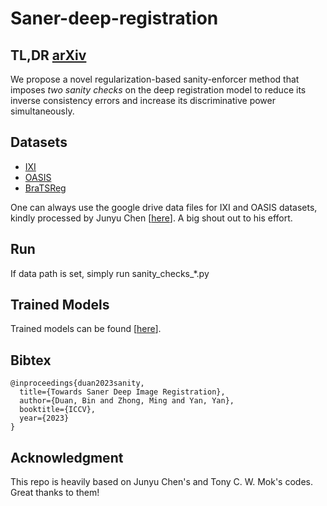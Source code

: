 # Saner-deep-registration

## TL,DR <a href="https://arxiv.org/pdf/2307.09696.pdf" target="_blank">arXiv</a>
We propose a novel regularization-based sanity-enforcer method that imposes *two sanity checks* on the deep registration model to reduce its inverse consistency errors and increase its discriminative power simultaneously.

## Datasets
<ul>
    <li><a href="https://brain-development.org/ixi-dataset">IXI</a></li>
    <li><a href="https://learn2reg.grand-challenge.org/evaluation/task-3-validation/leaderboard">OASIS</a></li>
    <li><a href="https://www.med.upenn.edu/cbica/brats-reg-challenge"> BraTSReg</a></li>
</ul>
One can always use the google drive data files for IXI and OASIS datasets, kindly processed by Junyu Chen [<a href="https://github.com/junyuchen245/TransMorph_Transformer_for_Medical_Image_Registration">here</a>]. A big shout out to his effort.

## Run
If data path is set, simply run sanity_checks_*.py

## Trained Models
Trained models can be found [<a href="https://drive.google.com/drive/folders/1Ph_9T1Iw1YNy_13LgKxPC42mQm0Pxcda?usp=sharing">here</a>].

## Bibtex
```
@inproceedings{duan2023sanity,
  title={Towards Saner Deep Image Registration},
  author={Duan, Bin and Zhong, Ming and Yan, Yan},
  booktitle={ICCV},
  year={2023}
}
```
## Acknowledgment
This repo is heavily based on Junyu Chen's and Tony C. W. Mok's codes. Great thanks to them!
